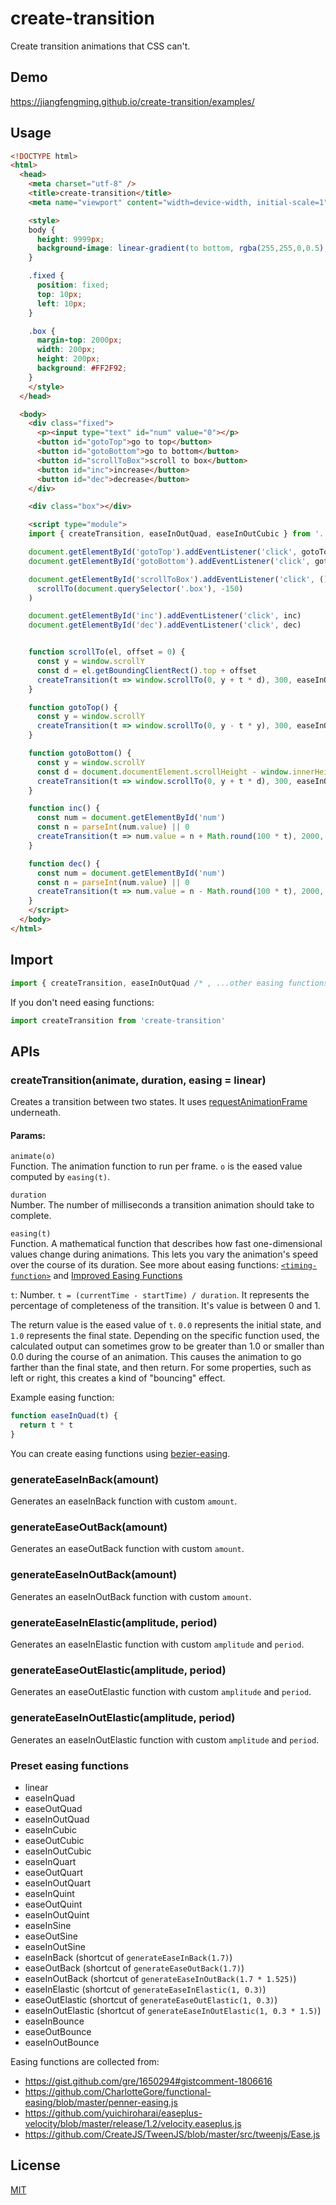 # create-transition
Create transition animations that CSS can't.


## Demo
https://jiangfengming.github.io/create-transition/examples/

## Usage

```html
<!DOCTYPE html>
<html>
  <head>
    <meta charset="utf-8" />
    <title>create-transition</title>
    <meta name="viewport" content="width=device-width, initial-scale=1">

    <style>
    body {
      height: 9999px;
      background-image: linear-gradient(to bottom, rgba(255,255,0,0.5), rgba(0,0,255,0.5));
    }

    .fixed {
      position: fixed;
      top: 10px;
      left: 10px;
    }

    .box {
      margin-top: 2000px;
      width: 200px;
      height: 200px;
      background: #FF2F92;
    }
    </style>
  </head>

  <body>
    <div class="fixed">
      <p><input type="text" id="num" value="0"></p>
      <button id="gotoTop">go to top</button>
      <button id="gotoBottom">go to bottom</button>
      <button id="scrollToBox">scroll to box</button>
      <button id="inc">increase</button>
      <button id="dec">decrease</button>
    </div>

    <div class="box"></div>

    <script type="module">
    import { createTransition, easeInOutQuad, easeInOutCubic } from '../dist/createTransition.mjs'

    document.getElementById('gotoTop').addEventListener('click', gotoTop)
    document.getElementById('gotoBottom').addEventListener('click', gotoBottom)

    document.getElementById('scrollToBox').addEventListener('click', () =>
      scrollTo(document.querySelector('.box'), -150)
    )

    document.getElementById('inc').addEventListener('click', inc)
    document.getElementById('dec').addEventListener('click', dec)


    function scrollTo(el, offset = 0) {
      const y = window.scrollY
      const d = el.getBoundingClientRect().top + offset
      createTransition(t => window.scrollTo(0, y + t * d), 300, easeInOutQuad)
    }

    function gotoTop() {
      const y = window.scrollY
      createTransition(t => window.scrollTo(0, y - t * y), 300, easeInOutQuad)
    }

    function gotoBottom() {
      const y = window.scrollY
      const d = document.documentElement.scrollHeight - window.innerHeight - window.scrollY
      createTransition(t => window.scrollTo(0, y + t * d), 300, easeInOutQuad)
    }

    function inc() {
      const num = document.getElementById('num')
      const n = parseInt(num.value) || 0
      createTransition(t => num.value = n + Math.round(100 * t), 2000, easeInOutCubic)
    }

    function dec() {
      const num = document.getElementById('num')
      const n = parseInt(num.value) || 0
      createTransition(t => num.value = n - Math.round(100 * t), 2000, easeInOutCubic)
    }
    </script>
  </body>
</html>
```

## Import

```js
import { createTransition, easeInOutQuad /* , ...other easing functions */} from 'create-transition'
```

If you don't need easing functions:

```js
import createTransition from 'create-transition'
```

## APIs

### createTransition(animate, duration, easing = linear)
Creates a transition between two states. It uses
[requestAnimationFrame](https://developer.mozilla.org/en-US/docs/Web/API/Window/requestAnimationFrame) underneath.

#### Params:

`animate(o)`  
Function. The animation function to run per frame. `o` is the eased value computed by `easing(t)`.

`duration`  
Number. The number of milliseconds a transition animation should take to complete.

`easing(t)`  
Function. A mathematical function that describes how fast one-dimensional values change during animations.
This lets you vary the animation's speed over the course of its duration. See more about easing functions:
[`<timing-function>`](https://developer.mozilla.org/en-US/docs/Web/CSS/single-transition-timing-function) and
[Improved Easing Functions](https://joshondesign.com/2013/03/01/improvedEasingEquations)

`t`: Number. `t = (currentTime - startTime) / duration`. It represents the percentage of completeness of the transition.
It's value is between 0 and 1.

The return value is the eased value of `t`. `0.0` represents the initial state, and `1.0` represents the final state.
Depending on the specific function used, the calculated output can sometimes grow to be greater than 1.0 or smaller
than 0.0 during the course of an animation. This causes the animation to go farther than the final state, and then
return. For some properties, such as left or right, this creates a kind of "bouncing" effect.

Example easing function:
```js
function easeInQuad(t) {
  return t * t
}
```

You can create easing functions using [bezier-easing](https://github.com/gre/bezier-easing).


### generateEaseInBack(amount)
Generates an easeInBack function with custom `amount`.

### generateEaseOutBack(amount)
Generates an easeOutBack function with custom `amount`.

### generateEaseInOutBack(amount)
Generates an easeInOutBack function with custom `amount`.

### generateEaseInElastic(amplitude, period)
Generates an easeInElastic function with custom `amplitude` and `period`.

### generateEaseOutElastic(amplitude, period)
Generates an easeOutElastic function with custom `amplitude` and `period`.

### generateEaseInOutElastic(amplitude, period)
Generates an easeInOutElastic function with custom `amplitude` and `period`.

### Preset easing functions
* linear
* easeInQuad
* easeOutQuad
* easeInOutQuad
* easeInCubic
* easeOutCubic
* easeInOutCubic
* easeInQuart
* easeOutQuart
* easeInOutQuart
* easeInQuint
* easeOutQuint
* easeInOutQuint
* easeInSine
* easeOutSine
* easeInOutSine
* easeInBack (shortcut of `generateEaseInBack(1.7)`)
* easeOutBack (shortcut of `generateEaseOutBack(1.7)`)
* easeInOutBack (shortcut of `generateEaseInOutBack(1.7 * 1.525)`)
* easeInElastic (shortcut of `generateEaseInElastic(1, 0.3)`)
* easeOutElastic (shortcut of `generateEaseOutElastic(1, 0.3)`)
* easeInOutElastic (shortcut of `generateEaseInOutElastic(1, 0.3 * 1.5)`)
* easeInBounce
* easeOutBounce
* easeInOutBounce 

Easing functions are collected from:
* https://gist.github.com/gre/1650294#gistcomment-1806616
* https://github.com/CharlotteGore/functional-easing/blob/master/penner-easing.js
* https://github.com/yuichiroharai/easeplus-velocity/blob/master/release/1.2/velocity.easeplus.js
* https://github.com/CreateJS/TweenJS/blob/master/src/tweenjs/Ease.js

## License
[MIT](LICENSE)
